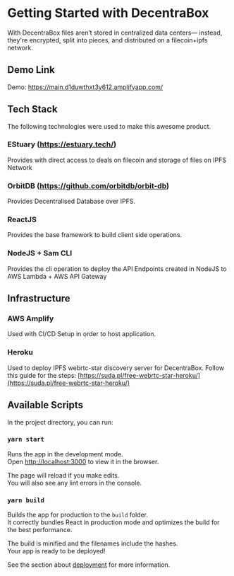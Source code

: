 # Getting Started with DecentraBox

With DecentraBox files aren’t stored in centralized data centers— instead, they're encrypted, split into pieces, and distributed on a filecoin+ipfs network.

## Demo Link

Demo: https://main.d1duwthxt3y612.amplifyapp.com/

## Tech Stack

The following technologies were used to make this awesome product.

### EStuary (https://estuary.tech/)
Provides with direct access to deals on filecoin and storage of files on IPFS Network

### OrbitDB (https://github.com/orbitdb/orbit-db)
Provides Decentralised Database over IPFS.

### ReactJS
Provides the base framework to build client side operations.

### NodeJS + Sam CLI
Provides the cli operation to deploy the API Endpoints created in NodeJS to AWS Lambda + AWS API Gateway

## Infrastructure

### AWS Amplify
Used with CI/CD Setup in order to host application.

### Heroku
Used to deploy IPFS webrtc-star discovery server for DecentraBox.
Follow this guide for the steps: [https://suda.pl/free-webrtc-star-heroku/](https://suda.pl/free-webrtc-star-heroku/)


## Available Scripts

In the project directory, you can run:

### `yarn start`

Runs the app in the development mode.\
Open [http://localhost:3000](http://localhost:3000) to view it in the browser.

The page will reload if you make edits.\
You will also see any lint errors in the console.

### `yarn build`

Builds the app for production to the `build` folder.\
It correctly bundles React in production mode and optimizes the build for the best performance.

The build is minified and the filenames include the hashes.\
Your app is ready to be deployed!

See the section about [deployment](https://facebook.github.io/create-react-app/docs/deployment) for more information.
